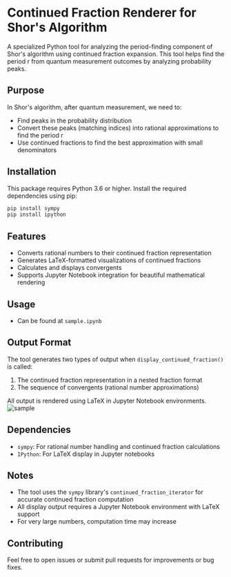 # Continued Fraction Renderer for Shor's Algorithm

A specialized Python tool for analyzing the period-finding component of Shor's algorithm using continued fraction expansion. This tool helps find the period r from quantum measurement outcomes by analyzing probability peaks.

## Purpose

In Shor's algorithm, after quantum measurement, we need to:
 - Find peaks in the probability distribution
 - Convert these peaks (matching indices) into rational approximations to find the period r
 - Use continued fractions to find the best approximation with small denominators

## Installation

This package requires Python 3.6 or higher. Install the required dependencies using pip:

```bash
pip install sympy
pip install ipython
```

## Features

- Converts rational numbers to their continued fraction representation
- Generates LaTeX-formatted visualizations of continued fractions
- Calculates and displays convergents
- Supports Jupyter Notebook integration for beautiful mathematical rendering

## Usage

 - Can be found at `sample.ipynb`

## Output Format

The tool generates two types of output when `display_continued_fraction()` is called:

1. The continued fraction representation in a nested fraction format
2. The sequence of convergents (rational number approximations)

All output is rendered using LaTeX in Jupyter Notebook environments.
![sample](https://github.com/user-attachments/assets/602e9150-8102-429b-98f5-ca5cdd0b37b7)

## Dependencies

- `sympy`: For rational number handling and continued fraction calculations
- `IPython`: For LaTeX display in Jupyter notebooks

## Notes

- The tool uses the `sympy` library's `continued_fraction_iterator` for accurate continued fraction computation
- All display output requires a Jupyter Notebook environment with LaTeX support
- For very large numbers, computation time may increase

## Contributing

Feel free to open issues or submit pull requests for improvements or bug fixes.
